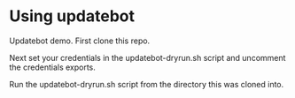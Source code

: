 
# Using updatebot

Updatebot demo. First clone this repo.

Next set your credentials in the updatebot-dryrun.sh script and uncomment the credentials exports.

Run the updatebot-dryrun.sh script from the directory this was cloned into.